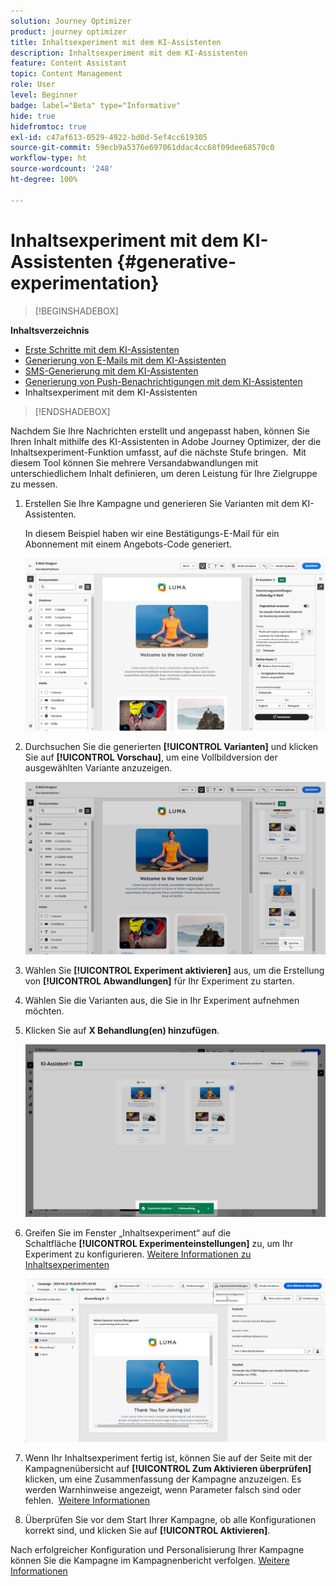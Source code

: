 ```yaml
---
solution: Journey Optimizer
product: journey optimizer
title: Inhaltsexperiment mit dem KI-Assistenten
description: Inhaltsexperiment mit dem KI-Assistenten
feature: Content Assistant
topic: Content Management
role: User
level: Beginner
badge: label="Beta" type="Informative"
hide: true
hidefromtoc: true
exl-id: c47af613-0529-4922-bd0d-5ef4cc619305
source-git-commit: 59ecb9a5376e697061ddac4cc68f09dee68570c0
workflow-type: ht
source-wordcount: '248'
ht-degree: 100%

---
```


# Inhaltsexperiment mit dem KI-Assistenten {#generative-experimentation}

>[!BEGINSHADEBOX]

**Inhaltsverzeichnis**

* [Erste Schritte mit dem KI-Assistenten](gs-generative.md)
* [Generierung von E-Mails mit dem KI-Assistenten](generative-email.md)
* [SMS-Generierung mit dem KI-Assistenten](generative-sms.md)
* [Generierung von Push-Benachrichtigungen mit dem KI-Assistenten](generative-push.md)
* Inhaltsexperiment mit dem KI-Assistenten

>[!ENDSHADEBOX]

Nachdem Sie Ihre Nachrichten erstellt und angepasst haben, können Sie Ihren Inhalt mithilfe des KI-Assistenten in Adobe Journey Optimizer, der die Inhaltsexperiment-Funktion umfasst, auf die nächste Stufe bringen.  Mit diesem Tool können Sie mehrere Versandabwandlungen mit unterschiedlichem Inhalt definieren, um deren Leistung für Ihre Zielgruppe zu messen.

1. Erstellen Sie Ihre Kampagne und generieren Sie Varianten mit dem KI-Assistenten.

   In diesem Beispiel haben wir eine Bestätigungs-E-Mail für ein Abonnement mit einem Angebots-Code generiert.

   ![](assets/experiment-genai-1.png)

1. Durchsuchen Sie die generierten **[!UICONTROL Varianten]** und klicken Sie auf **[!UICONTROL Vorschau]**, um eine Vollbildversion der ausgewählten Variante anzuzeigen.

   ![](assets/experiment-genai-2.png)

1. Wählen Sie **[!UICONTROL Experiment aktivieren]** aus, um die Erstellung von **[!UICONTROL Abwandlungen]** für Ihr Experiment zu starten.

1. Wählen Sie die Varianten aus, die Sie in Ihr Experiment aufnehmen möchten.

1. Klicken Sie auf **X Behandlung(en) hinzufügen**.

   ![](assets/experiment-genai-3.png)

1. Greifen Sie im Fenster „Inhaltsexperiment“ auf die Schaltfläche **[!UICONTROL Experimenteinstellungen]** zu, um Ihr Experiment zu konfigurieren. [Weitere Informationen zu Inhaltsexperimenten](../content-management/content-experiment.md)

   ![](assets/experiment-genai-4.png)

1. Wenn Ihr Inhaltsexperiment fertig ist, können Sie auf der Seite mit der Kampagnenübersicht auf **[!UICONTROL Zum Aktivieren überprüfen]** klicken, um eine Zusammenfassung der Kampagne anzuzeigen. Es werden Warnhinweise angezeigt, wenn Parameter falsch sind oder fehlen.  [Weitere Informationen](../content-management/content-experiment.md#treatment-experiment)

1. Überprüfen Sie vor dem Start Ihrer Kampagne, ob alle Konfigurationen korrekt sind, und klicken Sie auf **[!UICONTROL Aktivieren]**.

Nach erfolgreicher Konfiguration und Personalisierung Ihrer Kampagne können Sie die Kampagne im Kampagnenbericht verfolgen. [Weitere Informationen](../reports/campaign-global-report.md)
